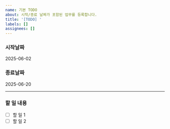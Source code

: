 ```yaml
---
name: 기본 TODO
about: 시작/종료 날짜가 포함된 업무를 등록합니다.
title: '[TODO] '
labels: []
assignees: []
---
```


### 시작날짜

2025-06-02

### 종료날짜

2025-06-20

---

### 할 일 내용

- [ ] 할 일 1
- [ ] 할 일 2
